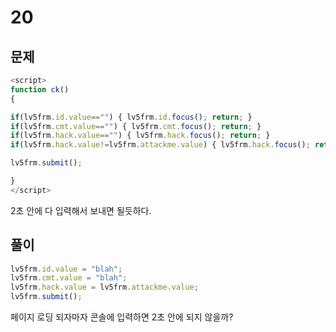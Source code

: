 # 20

## 문제

```js
<script>
function ck()
{

if(lv5frm.id.value=="") { lv5frm.id.focus(); return; }
if(lv5frm.cmt.value=="") { lv5frm.cmt.focus(); return; }
if(lv5frm.hack.value=="") { lv5frm.hack.focus(); return; }
if(lv5frm.hack.value!=lv5frm.attackme.value) { lv5frm.hack.focus(); return; }

lv5frm.submit();

}
</script>
```

2초 안에 다 입력해서 보내면 될듯하다.

## 풀이

```js
lv5frm.id.value = "blah";
lv5frm.cmt.value = "blah";
lv5frm.hack.value = lv5frm.attackme.value;
lv5frm.submit();
```

페이지 로딩 되자마자 콘솔에 입력하면 2초 안에 되지 않을까?